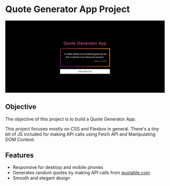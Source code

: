 # Quote Generator App Project
![Design for the project](https://raw.githubusercontent.com/Subramanyarao11/quote-gen-app/main/Desktop%20Demo.jpg)


## Objective

The objective of this project is to build a Quote Generator App.

This project focuses mostly on CSS and Flexbox in general. There's a tiny bit of JS included for making API calls using Fetch API and Manipulating DOM Content.

## Features

- Responsive for desktop and mobile phones
- Generates random quotes by making API calls from [quotable.com](https://github.com/lukePeavey/quotable)
- Smooth and elegant design



